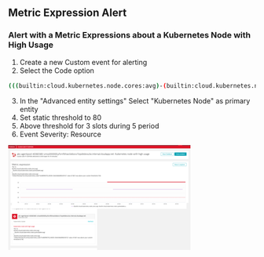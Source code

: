 ## Metric Expression Alert

### Alert with a Metric Expressions about a Kubernetes Node with High Usage
1. Create a new Custom event for alerting
2. Select the Code option

```bash
(((builtin:cloud.kubernetes.node.cores:avg)-(builtin:cloud.kubernetes.node.cpuAvailable:avg))/(builtin:cloud.kubernetes.node.cores:avg)*(100))
```

3. In the "Advanced entity settings" Select "Kubernetes Node" as primary entity
4. Set static threshold to 80
5. Above threshold for 3 slots during 5 period
6. Event Severity: Resource

![metricalert](../../../assets/images/metricalert.png)
